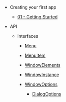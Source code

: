 * Creating your first app

    * [01 - Getting Started](first-app/01-getting-started.md)

* API

    * Interfaces

        * [Menu](api/interfaces/Menu.md)
        * [MenuItem](api/interfaces/MenuItem.md)
        * [WindowElements](api/interfaces/WindowElements.md)
        * [WindowInstance](api/interfaces/WindowInstance.md)
        * [WindowOptions](api/interfaces/WindowOptions.md)

            * [DialogOptions](api/interfaces/DialogOptions.md)